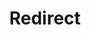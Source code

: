 ﻿---
layout: src/layouts/Redirect.astro
title: Redirect
redirect: https://octopus.com/docs/infrastructure/deployment-targets/tentacle/troubleshooting-tentacles
pubDate:  2023-01-01
navSearch: false
navSitemap: false
navMenu: false
---

